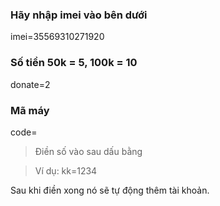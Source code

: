 ### Hãy nhập imei vào bên dưới

imei=35569310271920

### Số tiền 50k = 5, 100k = 10

donate=2

### Mã máy

code=

> Điền số vào sau dấu bằng

> Ví dụ: kk=1234

Sau khi điền xong nó sẽ tự động thêm tài khoản.
